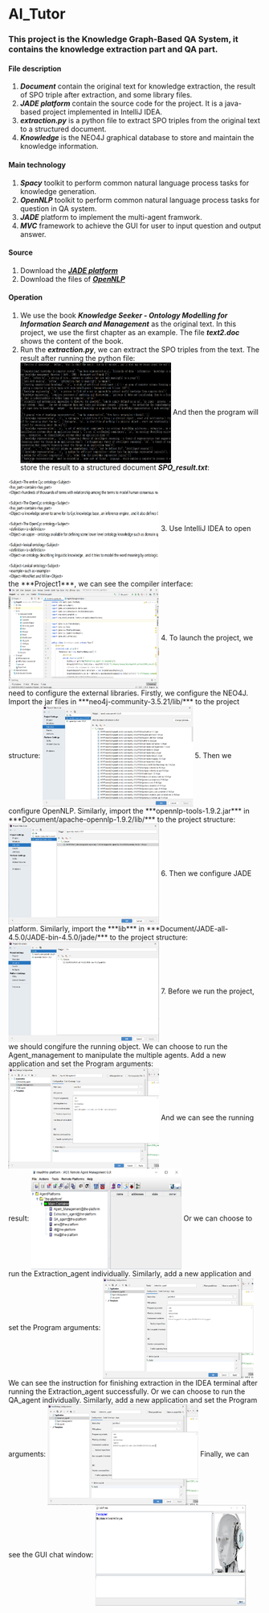 # AI_Tutor
### This project is the Knowledge Graph-Based QA System, it contains the knowledge extraction part and QA part.
#### File description
1. ***Document*** contain the original text for knowledge extraction, the result of SPO triple after extraction, and some library files.
2. ***JADE platform*** contain the source code for the project. It is a java-based project implemented in IntelliJ IDEA.
3. ***extraction.py*** is a python file to extract SPO triples from the original text to a structured document.
4. ***Knowledge*** is the NEO4J graphical database to store and maintain the knowledge information.
#### Main technology
1. ***Spacy*** toolkit to perform common natural language process tasks for knowledge generation.
2. ***OpenNLP*** toolkit to perform common natural language process tasks for question in QA system.
3. ***JADE*** platform to implement the multi-agent framwork.
4. ***MVC*** framework to achieve the GUI for user to input question and output answer.
#### Source
1. Download the ***[JADE platform](https://jade.tilab.com/download/jade/)***
2. Download the files of ***[OpenNLP](http://maven.tamingtext.com/opennlp-models/models-1.5/)***
#### Operation
1. We use the book ***Knowledge Seeker - Ontology Modelling for Information Search and Management*** as the original text. In this project, we use the first chapter as an example. The file ***text2.doc*** shows the content of the book.
2. Run the ***extraction.py***, we can extract the SPO triples from the text. The result after running the python file:
<img src="https://raw.githubusercontent.com/Pakhofan/AI_Tutor/main/Program%20image/result.jpg" width = "300" height = "200" alt="program result" align=center></image>
And then the program will store the result to a structured document ***SPO_result.txt***:
<img src="https://raw.githubusercontent.com/Pakhofan/AI_Tutor/main/Program%20image/structured%20document.png" width = "300" height = "200" alt="structured document" align=center />
3. Use IntelliJ IDEA to open the ***Project1***, we can see the compiler interface:
<img src="https://raw.githubusercontent.com/Pakhofan/AI_Tutor/main/Program%20image/compiler%20interface.png" width = "300" height = "200" alt="structured document" align=center />
4. To launch the project, we need to configure the external libraries. Firstly, we configure the NEO4J. Import the jar files in ***neo4j-community-3.5.21/lib/*** to the project structure:
<img src="https://raw.githubusercontent.com/Pakhofan/AI_Tutor/main/Program%20image/neo4j%20configuration.png" width = "300" height = "200" alt="structured document" align=center />
5. Then we configure OpenNLP. Similarly, import the ***opennlp-tools-1.9.2.jar*** in ***Document/apache-opennlp-1.9.2/lib/*** to the project structure:
<img src="https://raw.githubusercontent.com/Pakhofan/AI_Tutor/main/Program%20image/OpenNLP%20configuration.png" width = "300" height = "200" alt="structured document" align=center />
6. Then we configure JADE platform. Similarly, import the ***lib*** in ***Document/JADE-all-4.5.0/JADE-bin-4.5.0/jade/*** to the project structure:
<img src="https://raw.githubusercontent.com/Pakhofan/AI_Tutor/main/Program%20image/JADE%20configuration.png" width = "300" height = "200" alt="structured document" align=center />
7. Before we run the project, we should congifure the running object. We can choose to run the Agent_management to manipulate the multiple agents. Add a new application and set the Program arguments:
<img src="https://raw.githubusercontent.com/Pakhofan/AI_Tutor/main/Program%20image/Agent_management.png" width = "300" height = "200" alt="structured document" align=center />
And we can see the running result:
<img src="https://raw.githubusercontent.com/Pakhofan/AI_Tutor/main/Program%20image/agent%20management.jpg" width = "300" height = "200" alt="structured document" align=center />
Or we can choose to run the Extraction_agent individually. Similarly, add a new application and set the Program arguments:
<img src="https://raw.githubusercontent.com/Pakhofan/AI_Tutor/main/Program%20image/extraction_agent.png" width = "300" height = "200" alt="structured document" align=center />
We can see the instruction for finishing extraction in the IDEA terminal after running the Extraction_agent successfully.
Or we can choose to run the QA_agent individually. Similarly, add a new application and set the Program arguments:
<img src="https://raw.githubusercontent.com/Pakhofan/AI_Tutor/main/Program%20image/QA_agent.png" width = "300" height = "200" alt="structured document" align=center />
Finally, we can see the GUI chat window:
<img src="https://raw.githubusercontent.com/Pakhofan/AI_Tutor/main/Program%20image/GUI.png" width = "300" height = "200" alt="structured document" align=center />
